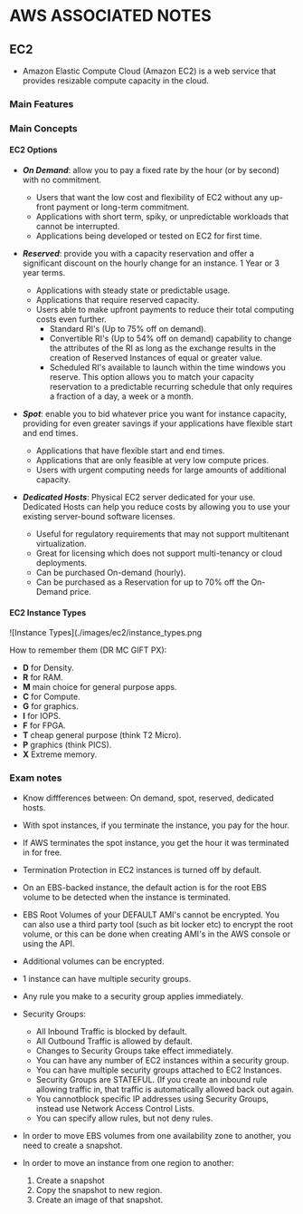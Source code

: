 # AWS ASSOCIATED NOTES

## EC2


- Amazon Elastic Compute Cloud (Amazon EC2) is a web service that provides resizable compute capacity in the cloud.


### Main Features



### Main Concepts

#### EC2 Options

- **_On Demand_**: allow you to pay a fixed rate by the hour (or by second) with no commitment.
	- Users that want the low cost and flexibility of EC2 without any up-front payment or long-term commitment.
	- Applications with short term, spiky, or unpredictable workloads that cannot be interrupted.
	- Applications being developed or tested on EC2 for first time.
- **_Reserved_**: provide you with a capacity reservation and offer a significant discount on the hourly change for an instance. 1 Year or 3 year terms.
	- Applications with steady state or predictable usage.
	- Applications that require reserved capacity.
	- Users able to make upfront payments to reduce their total computing costs even further.
		- Standard RI's (Up to 75% off on demand).
		-  Convertible RI's (Up to 54% off on demand) capability to change the attributes of the RI as long as the exchange results in the creation of Reserved Instances of equal or greater value.
		-  Scheduled RI's available to launch within the time windows you reserve. This option allows you to match your capacity reservation to a predictable recurring schedule that only requires a fraction of a day, a week or a month.

- **_Spot_**: enable you to bid whatever price you want for instance capacity, providing for even greater savings if your applications have flexible start and end times.
	- Applications that have flexible start and end times.
	- Applications that are only feasible at very low compute prices.
	- Users with urgent computing needs for large amounts of additional capacity.

- **_Dedicated Hosts_**: Physical EC2 server dedicated for your use. Dedicated Hosts can help you reduce costs by allowing you to use your existing server-bound software licenses.
	- 	Useful for regulatory requirements that may not support multitenant virtualization.
	-  Great for licensing which does not support multi-tenancy or cloud deployments.
	-  Can be purchased On-demand (hourly).
	-  Can be purchased as a Reservation for up to 70% off the On-Demand price.


#### EC2 Instance Types

![Instance Types](./images/ec2/instance_types.png

How to remember them (DR MC GIFT PX):

- **D** for Density.
- **R** for RAM.
- **M** main choice for general purpose apps.
- **C** for Compute.
- **G** for graphics.
- **I** for IOPS.
- **F** for FPGA.
- **T** cheap general purpose (think T2 Micro).
- **P** graphics (think PICS).
- **X** Extreme memory.


### Exam notes

- Know diffferences between: On demand, spot, reserved, dedicated hosts.
- With spot instances, if you terminate the instance, you pay for the hour.
- If AWS terminates the spot instance, you get the hour it was terminated in for free.
- Termination Protection in EC2 instances is turned off by default.
- On an EBS-backed instance, the default action is for the root EBS volume to be detected when the instance is terminated.
- EBS Root Volumes of your DEFAULT AMI's cannot be encrypted. You can also use a third party tool (such as bit locker etc) to encrypt the root volume, or this can be done when creating AMI's in the AWS console or using the API.
- Additional volumes can be encrypted.
- 1 instance can have multiple security groups.
- Any rule you make to a security group applies immediately.

- Security Groups:
	- All Inbound Traffic is blocked by default.
	- All Outbound Traffic is allowed by default.
	- Changes to Security Groups take effect immediately.
	- You can have any number of EC2 instances within a security group.
	- You can have multiple security groups attached to EC2 Instances.
	- Security Groups are STATEFUL. (If you create an inbound rule allowing traffic in, that traffic is automatically allowed back out again.
	- You cannotblock specific IP addresses using Security Groups, instead use Network Access Control Lists.
	- You can specify allow rules, but not deny rules.

- In order to move EBS volumes from one availability zone to another, you need to create a snapshot.
- In order to move an instance from one region to another:
	1. Create a snapshot
	2. Copy the snapshot to new region.
	3. Create an image of that snapshot.
